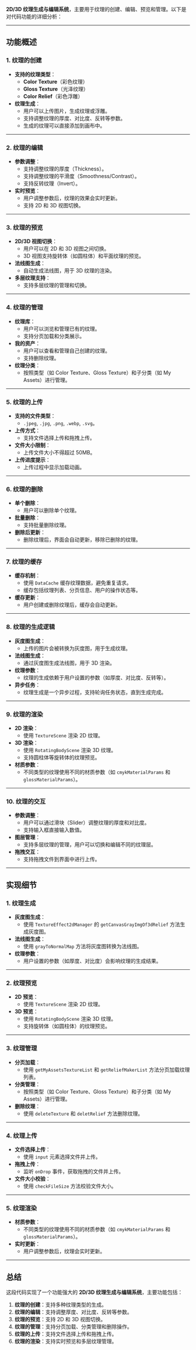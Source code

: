  **2D/3D 纹理生成与编辑系统**，主要用于纹理的创建、编辑、预览和管理。以下是对代码功能的详细分析：

---

## **功能概述**

### **1. 纹理的创建**
- **支持的纹理类型**：
  - **Color Texture**（彩色纹理）
  - **Gloss Texture**（光泽纹理）
  - **Color Relief**（彩色浮雕）
- **纹理生成**：
  - 用户可以上传图片，生成纹理或浮雕。
  - 支持调整纹理的厚度、对比度、反转等参数。
  - 生成的纹理可以直接添加到画布中。

---

### **2. 纹理的编辑**
- **参数调整**：
  - 支持调整纹理的厚度（Thickness）。
  - 支持调整纹理的平滑度（Smoothness/Contrast）。
  - 支持反转纹理（Invert）。
- **实时预览**：
  - 用户调整参数后，纹理的效果会实时更新。
  - 支持 2D 和 3D 视图切换。

---

### **3. 纹理的预览**
- **2D/3D 视图切换**：
  - 用户可以在 2D 和 3D 视图之间切换。
  - 3D 视图支持旋转体（如圆柱体）和平面纹理的预览。
- **法线图生成**：
  - 自动生成法线图，用于 3D 纹理的渲染。
- **多层纹理支持**：
  - 支持多层纹理的管理和切换。

---

### **4. 纹理的管理**
- **纹理库**：
  - 用户可以浏览和管理已有的纹理。
  - 支持分页加载和分类展示。
- **我的资产**：
  - 用户可以查看和管理自己创建的纹理。
  - 支持删除纹理。
- **纹理分类**：
  - 按照类型（如 Color Texture、Gloss Texture）和子分类（如 My Assets）进行管理。

---

### **5. 纹理的上传**
- **支持的文件类型**：
  - `.jpeg`, `.jpg`, `.png`, `.webp`, `.svg`。
- **上传方式**：
  - 支持文件选择上传和拖拽上传。
- **文件大小限制**：
  - 上传文件大小不得超过 50MB。
- **上传进度提示**：
  - 上传过程中显示加载动画。

---

### **6. 纹理的删除**
- **单个删除**：
  - 用户可以删除单个纹理。
- **批量删除**：
  - 支持批量删除纹理。
- **删除后更新**：
  - 删除纹理后，界面会自动更新，移除已删除的纹理。

---

### **7. 纹理的缓存**
- **缓存机制**：
  - 使用 `DataCache` 缓存纹理数据，避免重复请求。
  - 缓存包括纹理列表、分页信息、用户的操作状态等。
- **缓存更新**：
  - 用户创建或删除纹理后，缓存会自动更新。

---

### **8. 纹理的生成逻辑**
- **灰度图生成**：
  - 上传的图片会被转换为灰度图，用于生成纹理。
- **法线图生成**：
  - 通过灰度图生成法线图，用于 3D 渲染。
- **纹理参数**：
  - 纹理的生成依赖于用户设置的参数（如厚度、对比度、反转等）。
- **异步任务**：
  - 纹理生成是一个异步过程，支持轮询任务状态，直到生成完成。

---

### **9. 纹理的渲染**
- **2D 渲染**：
  - 使用 `TextureScene` 渲染 2D 纹理。
- **3D 渲染**：
  - 使用 `RotatingBodyScene` 渲染 3D 纹理。
  - 支持圆柱体等旋转体的纹理预览。
- **材质参数**：
  - 不同类型的纹理使用不同的材质参数（如 `cmykMaterialParams` 和 `glossMaterialParams`）。

---

### **10. 纹理的交互**
- **参数调整**：
  - 用户可以通过滑块（Slider）调整纹理的厚度和对比度。
  - 支持输入框直接输入数值。
- **图层管理**：
  - 支持多层纹理的管理，用户可以切换和编辑不同的纹理层。
- **拖拽交互**：
  - 支持拖拽文件到界面中进行上传。

---

## **实现细节**

### **1. 纹理生成**
- **灰度图生成**：
  - 使用 `TextureEffect2dManager` 的 `getCanvasGrayImgOf3dRelief` 方法生成灰度图。
- **法线图生成**：
  - 使用 `grayToNormalMap` 方法将灰度图转换为法线图。
- **纹理参数**：
  - 用户设置的参数（如厚度、对比度）会影响纹理的生成结果。

---

### **2. 纹理预览**
- **2D 预览**：
  - 使用 `TextureScene` 渲染 2D 纹理。
- **3D 预览**：
  - 使用 `RotatingBodyScene` 渲染 3D 纹理。
  - 支持旋转体（如圆柱体）的纹理预览。

---

### **3. 纹理管理**
- **分页加载**：
  - 使用 `getMyAssetsTextureList` 和 `getReliefMakerList` 方法分页加载纹理列表。
- **分类管理**：
  - 按照类型（如 Color Texture、Gloss Texture）和子分类（如 My Assets）进行管理。
- **删除纹理**：
  - 使用 `deleteTexture` 和 `deletRelief` 方法删除纹理。

---

### **4. 纹理上传**
- **文件选择上传**：
  - 使用 `input` 元素选择文件并上传。
- **拖拽上传**：
  - 监听 `onDrop` 事件，获取拖拽的文件并上传。
- **文件大小校验**：
  - 使用 `checkFileSize` 方法校验文件大小。

---

### **5. 纹理渲染**
- **材质参数**：
  - 不同类型的纹理使用不同的材质参数（如 `cmykMaterialParams` 和 `glossMaterialParams`）。
- **实时更新**：
  - 用户调整参数后，纹理会实时更新。

---

## **总结**

这段代码实现了一个功能强大的 **2D/3D 纹理生成与编辑系统**，主要功能包括：
1. **纹理的创建**：支持多种纹理类型的生成。
2. **纹理的编辑**：支持调整厚度、对比度、反转等参数。
3. **纹理的预览**：支持 2D 和 3D 视图切换。
4. **纹理的管理**：支持分页加载、分类管理和删除操作。
5. **纹理的上传**：支持文件选择上传和拖拽上传。
6. **纹理的渲染**：支持实时预览和多层纹理管理。

